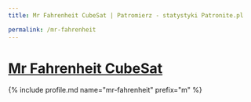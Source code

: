 ```yaml
---
title: Mr Fahrenheit CubeSat | Patromierz - statystyki Patronite.pl

permalink: /mr-fahrenheit
---
```


# [Mr Fahrenheit CubeSat](https://patronite.pl/mr-fahrenheit)

{% include profile.md name="mr-fahrenheit" prefix="m" %}
